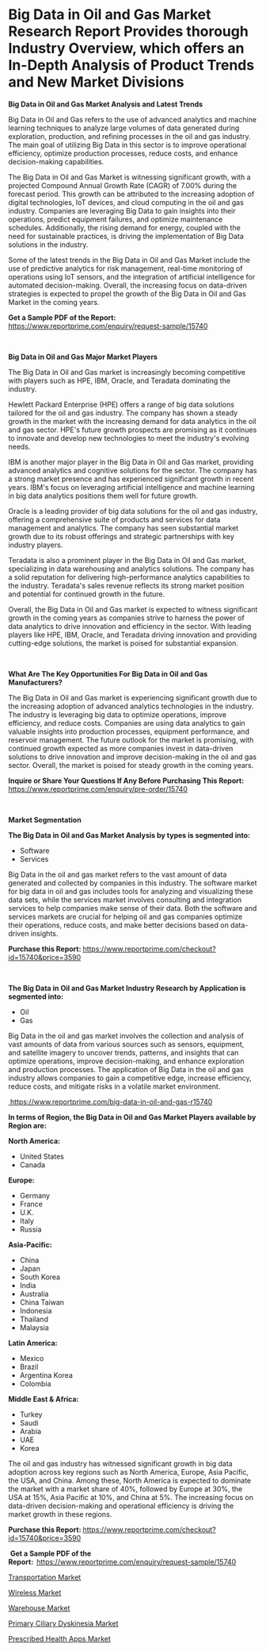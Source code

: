 <p><h1>Big Data in Oil and Gas Market Research Report Provides thorough Industry Overview, which offers an In-Depth Analysis of Product Trends and New Market Divisions</h1></p><p><strong>Big Data in Oil and Gas Market Analysis and Latest Trends</strong></p>
<p><p>Big Data in Oil and Gas refers to the use of advanced analytics and machine learning techniques to analyze large volumes of data generated during exploration, production, and refining processes in the oil and gas industry. The main goal of utilizing Big Data in this sector is to improve operational efficiency, optimize production processes, reduce costs, and enhance decision-making capabilities.</p><p>The Big Data in Oil and Gas Market is witnessing significant growth, with a projected Compound Annual Growth Rate (CAGR) of 7.00% during the forecast period. This growth can be attributed to the increasing adoption of digital technologies, IoT devices, and cloud computing in the oil and gas industry. Companies are leveraging Big Data to gain insights into their operations, predict equipment failures, and optimize maintenance schedules. Additionally, the rising demand for energy, coupled with the need for sustainable practices, is driving the implementation of Big Data solutions in the industry.</p><p>Some of the latest trends in the Big Data in Oil and Gas Market include the use of predictive analytics for risk management, real-time monitoring of operations using IoT sensors, and the integration of artificial intelligence for automated decision-making. Overall, the increasing focus on data-driven strategies is expected to propel the growth of the Big Data in Oil and Gas Market in the coming years.</p></p>
<p><strong>Get a Sample PDF of the Report:&nbsp;</strong> <a href="https://www.reportprime.com/enquiry/request-sample/15740">https://www.reportprime.com/enquiry/request-sample/15740</a></p>
<p>&nbsp;</p>
<p><strong>Big Data in Oil and Gas Major Market Players</strong></p>
<p><p>The Big Data in Oil and Gas market is increasingly becoming competitive with players such as HPE, IBM, Oracle, and Teradata dominating the industry. </p><p>Hewlett Packard Enterprise (HPE) offers a range of big data solutions tailored for the oil and gas industry. The company has shown a steady growth in the market with the increasing demand for data analytics in the oil and gas sector. HPE's future growth prospects are promising as it continues to innovate and develop new technologies to meet the industry's evolving needs.</p><p>IBM is another major player in the Big Data in Oil and Gas market, providing advanced analytics and cognitive solutions for the sector. The company has a strong market presence and has experienced significant growth in recent years. IBM's focus on leveraging artificial intelligence and machine learning in big data analytics positions them well for future growth.</p><p>Oracle is a leading provider of big data solutions for the oil and gas industry, offering a comprehensive suite of products and services for data management and analytics. The company has seen substantial market growth due to its robust offerings and strategic partnerships with key industry players.</p><p>Teradata is also a prominent player in the Big Data in Oil and Gas market, specializing in data warehousing and analytics solutions. The company has a solid reputation for delivering high-performance analytics capabilities to the industry. Teradata's sales revenue reflects its strong market position and potential for continued growth in the future.</p><p>Overall, the Big Data in Oil and Gas market is expected to witness significant growth in the coming years as companies strive to harness the power of data analytics to drive innovation and efficiency in the sector. With leading players like HPE, IBM, Oracle, and Teradata driving innovation and providing cutting-edge solutions, the market is poised for substantial expansion.</p></p>
<p>&nbsp;</p>
<p><strong>What Are The Key Opportunities For Big Data in Oil and Gas Manufacturers?</strong></p>
<p><p>The Big Data in Oil and Gas market is experiencing significant growth due to the increasing adoption of advanced analytics technologies in the industry. The industry is leveraging big data to optimize operations, improve efficiency, and reduce costs. Companies are using data analytics to gain valuable insights into production processes, equipment performance, and reservoir management. The future outlook for the market is promising, with continued growth expected as more companies invest in data-driven solutions to drive innovation and improve decision-making in the oil and gas sector. Overall, the market is poised for steady growth in the coming years.</p></p>
<p><strong>Inquire or Share Your Questions If Any Before Purchasing This Report:</strong> <a href="https://www.reportprime.com/enquiry/pre-order/15740">https://www.reportprime.com/enquiry/pre-order/15740</a></p>
<p>&nbsp;</p>
<p><strong>Market Segmentation</strong></p>
<p><strong>The Big Data in Oil and Gas Market Analysis by types is segmented into:</strong></p>
<p><ul><li>Software</li><li>Services</li></ul></p>
<p><p>Big Data in the oil and gas market refers to the vast amount of data generated and collected by companies in this industry. The software market for big data in oil and gas includes tools for analyzing and visualizing these data sets, while the services market involves consulting and integration services to help companies make sense of their data. Both the software and services markets are crucial for helping oil and gas companies optimize their operations, reduce costs, and make better decisions based on data-driven insights.</p></p>
<p><strong>Purchase this Report:&nbsp;</strong><a href="https://www.reportprime.com/checkout?id=15740&price=3590">https://www.reportprime.com/checkout?id=15740&price=3590</a></p>
<p>&nbsp;</p>
<p><strong>The Big Data in Oil and Gas Market Industry Research by Application is segmented into:</strong></p>
<p><ul><li>Oil</li><li>Gas</li></ul></p>
<p><p>Big Data in the oil and gas market involves the collection and analysis of vast amounts of data from various sources such as sensors, equipment, and satellite imagery to uncover trends, patterns, and insights that can optimize operations, improve decision-making, and enhance exploration and production processes. The application of Big Data in the oil and gas industry allows companies to gain a competitive edge, increase efficiency, reduce costs, and mitigate risks in a volatile market environment.</p></p>
<p><a href="https://www.reportprime.com/big-data-in-oil-and-gas-r15740">&nbsp;https://www.reportprime.com/big-data-in-oil-and-gas-r15740</a></p>
<p><strong>In terms of Region, the Big Data in Oil and Gas Market Players available by Region are:</strong></p>
<p>
    <p> <strong> North America: </strong>
        <ul>
            <li>United States</li>
            <li>Canada</li>
        </ul>
        </p> 
    <p> <strong> Europe: </strong>
        <ul>
            <li>Germany</li>
            <li>France</li>
            <li>U.K.</li>
            <li>Italy</li>
            <li>Russia</li>
        </ul>
        </p> 
    <p> <strong> Asia-Pacific: </strong>
        <ul>
            <li>China</li>
            <li>Japan</li>
            <li>South Korea</li>
            <li>India</li>
            <li>Australia</li>
            <li>China Taiwan</li>
            <li>Indonesia</li>
            <li>Thailand</li>
            <li>Malaysia</li>
        </ul>
        </p> 
    <p> <strong> Latin America: </strong>
        <ul>
            <li>Mexico</li>
            <li>Brazil</li>
            <li>Argentina Korea</li>
            <li>Colombia</li>
        </ul>
        </p> 
    <p> <strong> Middle East & Africa: </strong>
        <ul>
            <li>Turkey</li>
            <li>Saudi</li>
            <li>Arabia</li>
            <li>UAE</li>
            <li>Korea</li>
        </ul>
    </p>
    </p>
<p><p>The oil and gas industry has witnessed significant growth in big data adoption across key regions such as North America, Europe, Asia Pacific, the USA, and China. Among these, North America is expected to dominate the market with a market share of 40%, followed by Europe at 30%, the USA at 15%, Asia Pacific at 10%, and China at 5%. The increasing focus on data-driven decision-making and operational efficiency is driving the market growth in these regions.</p></p>
<p><strong>Purchase this Report: </strong><a href="https://www.reportprime.com/checkout?id=15740&price=3590">https://www.reportprime.com/checkout?id=15740&price=3590</a></p>
<p>&nbsp;<strong>Get a Sample PDF of the Report:&nbsp;&nbsp;</strong><a href="https://www.reportprime.com/enquiry/request-sample/15740">https://www.reportprime.com/enquiry/request-sample/15740</a></p>
<p><strong></strong></p>
<p><p><a href="https://github.com/JordyBecker/Market-Research-Report-List-1/blob/main/transportation-market.md">Transportation Market</a></p><p><a href="https://github.com/ranaacryptoaddmin/Market-Research-Report-List-1/blob/main/wireless-market.md">Wireless Market</a></p><p><a href="https://github.com/jadenRaynor/Market-Research-Report-List-1/blob/main/warehouse-market.md">Warehouse Market</a></p><p><a href="https://github.com/sydneyHley85/Market-Research-Report-List-1/blob/main/primary-ciliary-dyskinesia-market.md">Primary Ciliary Dyskinesia Market</a></p><p><a href="https://github.com/trameciabutler45/Market-Research-Report-List-1/blob/main/prescribed-health-apps-market.md">Prescribed Health Apps Market</a></p></p>